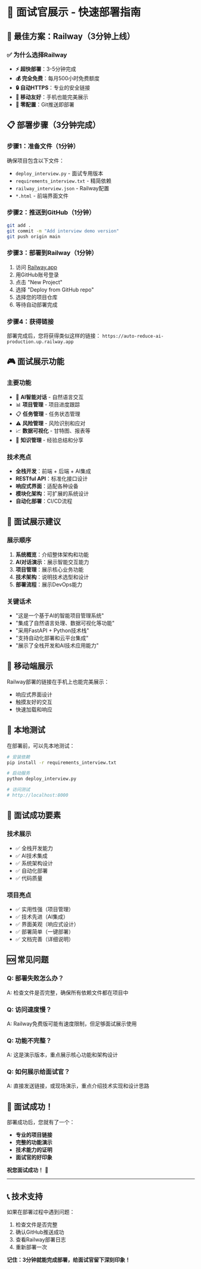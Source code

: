 # 🎯 面试官展示 - 快速部署指南

## 🚀 最佳方案：Railway（3分钟上线）

### ✅ 为什么选择Railway
- **⚡ 超快部署**：3-5分钟完成
- **💰 完全免费**：每月500小时免费额度
- **🔒 自动HTTPS**：专业的安全链接
- **📱 移动友好**：手机也能完美展示
- **🚀 零配置**：Git推送即部署

## 📋 部署步骤（3分钟完成）

### 步骤1：准备文件（1分钟）
确保项目包含以下文件：
- `deploy_interview.py` - 面试专用版本
- `requirements_interview.txt` - 精简依赖
- `railway_interview.json` - Railway配置
- `*.html` - 前端界面文件

### 步骤2：推送到GitHub（1分钟）
```bash
git add .
git commit -m "Add interview demo version"
git push origin main
```

### 步骤3：部署到Railway（1分钟）
1. 访问 [Railway.app](https://railway.app)
2. 用GitHub账号登录
3. 点击 "New Project"
4. 选择 "Deploy from GitHub repo"
5. 选择您的项目仓库
6. 等待自动部署完成

### 步骤4：获得链接
部署完成后，您将获得类似这样的链接：
`https://auto-reduce-ai-production.up.railway.app`

## 🎮 面试展示功能

### 主要功能
- 🤖 **AI智能对话** - 自然语言交互
- 📊 **项目管理** - 项目进度跟踪
- 📋 **任务管理** - 任务状态管理
- ⚠️ **风险管理** - 风险识别和应对
- 📈 **数据可视化** - 甘特图、报表等
- 🧠 **知识管理** - 经验总结和分享

### 技术亮点
- **全栈开发**：前端 + 后端 + AI集成
- **RESTful API**：标准化接口设计
- **响应式界面**：适配各种设备
- **模块化架构**：可扩展的系统设计
- **自动化部署**：CI/CD流程

## 🎯 面试展示建议

### 展示顺序
1. **系统概览**：介绍整体架构和功能
2. **AI对话演示**：展示智能交互能力
3. **项目管理**：展示核心业务功能
4. **技术架构**：说明技术选型和设计
5. **部署流程**：展示DevOps能力

### 关键话术
- "这是一个基于AI的智能项目管理系统"
- "集成了自然语言处理、数据可视化等功能"
- "采用FastAPI + Python技术栈"
- "支持自动化部署和云平台集成"
- "展示了全栈开发和AI技术应用能力"

## 📱 移动端展示

Railway部署的链接在手机上也能完美展示：
- 响应式界面设计
- 触摸友好的交互
- 快速加载和响应

## 🔧 本地测试

在部署前，可以先本地测试：

```bash
# 安装依赖
pip install -r requirements_interview.txt

# 启动服务
python deploy_interview.py

# 访问测试
# http://localhost:8000
```

## 🎉 面试成功要素

### 技术展示
- ✅ 全栈开发能力
- ✅ AI技术集成
- ✅ 系统架构设计
- ✅ 自动化部署
- ✅ 代码质量

### 项目亮点
- ✅ 实用性强（项目管理）
- ✅ 技术先进（AI集成）
- ✅ 界面美观（响应式设计）
- ✅ 部署简单（一键部署）
- ✅ 文档完善（详细说明）

## 🆘 常见问题

### Q: 部署失败怎么办？
A: 检查文件是否完整，确保所有依赖文件都在项目中

### Q: 访问速度慢？
A: Railway免费版可能有速度限制，但足够面试展示使用

### Q: 功能不完整？
A: 这是演示版本，重点展示核心功能和架构设计

### Q: 如何展示给面试官？
A: 直接发送链接，或现场演示，重点介绍技术实现和设计思路

## 🎊 面试成功！

部署成功后，您就有了一个：
- **专业的项目链接**
- **完整的功能演示**
- **技术能力的证明**
- **面试官的好印象**

**祝您面试成功！** 🚀

---

## 📞 技术支持

如果在部署过程中遇到问题：
1. 检查文件是否完整
2. 确认GitHub推送成功
3. 查看Railway部署日志
4. 重新部署一次

**记住：3分钟就能完成部署，给面试官留下深刻印象！**
